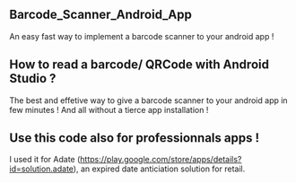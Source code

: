 ## Barcode_Scanner_Android_App
An easy fast way to implement a barcode scanner to your android app !

## How to read a barcode/ QRCode with Android Studio ?
The best and effetive way to give a barcode scanner to your android app in few minutes !
And all without a tierce app installation !

## Use this code also for professionnals apps !
I used it for Adate (https://play.google.com/store/apps/details?id=solution.adate), an expired date anticiation solution for retail.

